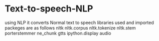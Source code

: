 # Text-to-speech-NLP


using NLP it converts Normal text  to speech
libraries used and imported packeges are as follows
nltk
nltk.corpus
nltk.tokenize
nltk.stem
porterstemmer
ne_chunk
gtts
ipython.display
audio
